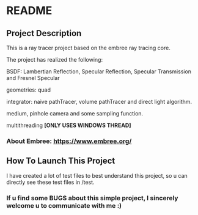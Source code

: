 # README

## Project Description

This is a ray tracer project based on the embree ray tracing core.

The project has realized the following:

BSDF: Lambertian Reflection, Specular Reflection, Specular Transmission and Fresnel Specular

geometries: quad

integrator: naive pathTracer, volume pathTracer and direct light algorithm.

medium, pinhole camera and some sampling function.

multithreading **[ONLY USES WINDOWS THREAD]**

### About Embree: https://www.embree.org/

## How To Launch This Project

I have created a lot of test files to best understand this project, so u can directly see these test files in /test.

### If u find some BUGS about this simple project, I sincerely welcome u to communicate with me :)

